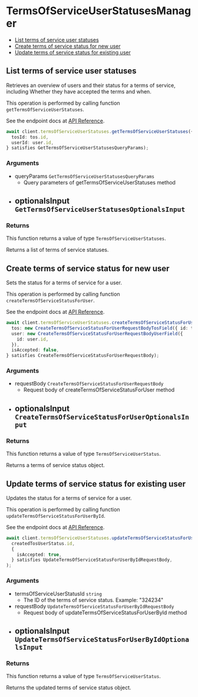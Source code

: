 # TermsOfServiceUserStatusesManager

- [List terms of service user statuses](#list-terms-of-service-user-statuses)
- [Create terms of service status for new user](#create-terms-of-service-status-for-new-user)
- [Update terms of service status for existing user](#update-terms-of-service-status-for-existing-user)

## List terms of service user statuses

Retrieves an overview of users and their status for a
terms of service, including Whether they have accepted
the terms and when.

This operation is performed by calling function `getTermsOfServiceUserStatuses`.

See the endpoint docs at
[API Reference](https://developer.box.com/reference/get-terms-of-service-user-statuses/).

<!-- sample get_terms_of_service_user_statuses -->

```ts
await client.termsOfServiceUserStatuses.getTermsOfServiceUserStatuses({
  tosId: tos.id,
  userId: user.id,
} satisfies GetTermsOfServiceUserStatusesQueryParams);
```

### Arguments

- queryParams `GetTermsOfServiceUserStatusesQueryParams`
  - Query parameters of getTermsOfServiceUserStatuses method
- optionalsInput `GetTermsOfServiceUserStatusesOptionalsInput`
  -

### Returns

This function returns a value of type `TermsOfServiceUserStatuses`.

Returns a list of terms of service statuses.

## Create terms of service status for new user

Sets the status for a terms of service for a user.

This operation is performed by calling function `createTermsOfServiceStatusForUser`.

See the endpoint docs at
[API Reference](https://developer.box.com/reference/post-terms-of-service-user-statuses/).

<!-- sample post_terms_of_service_user_statuses -->

```ts
await client.termsOfServiceUserStatuses.createTermsOfServiceStatusForUser({
  tos: new CreateTermsOfServiceStatusForUserRequestBodyTosField({ id: tos.id }),
  user: new CreateTermsOfServiceStatusForUserRequestBodyUserField({
    id: user.id,
  }),
  isAccepted: false,
} satisfies CreateTermsOfServiceStatusForUserRequestBody);
```

### Arguments

- requestBody `CreateTermsOfServiceStatusForUserRequestBody`
  - Request body of createTermsOfServiceStatusForUser method
- optionalsInput `CreateTermsOfServiceStatusForUserOptionalsInput`
  -

### Returns

This function returns a value of type `TermsOfServiceUserStatus`.

Returns a terms of service status object.

## Update terms of service status for existing user

Updates the status for a terms of service for a user.

This operation is performed by calling function `updateTermsOfServiceStatusForUserById`.

See the endpoint docs at
[API Reference](https://developer.box.com/reference/put-terms-of-service-user-statuses-id/).

<!-- sample put_terms_of_service_user_statuses_id -->

```ts
await client.termsOfServiceUserStatuses.updateTermsOfServiceStatusForUserById(
  createdTosUserStatus.id,
  {
    isAccepted: true,
  } satisfies UpdateTermsOfServiceStatusForUserByIdRequestBody,
);
```

### Arguments

- termsOfServiceUserStatusId `string`
  - The ID of the terms of service status. Example: "324234"
- requestBody `UpdateTermsOfServiceStatusForUserByIdRequestBody`
  - Request body of updateTermsOfServiceStatusForUserById method
- optionalsInput `UpdateTermsOfServiceStatusForUserByIdOptionalsInput`
  -

### Returns

This function returns a value of type `TermsOfServiceUserStatus`.

Returns the updated terms of service status object.
